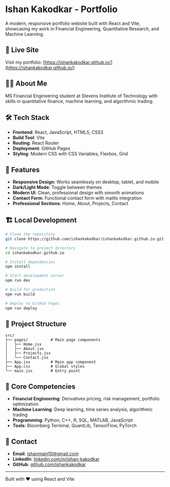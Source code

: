 # Ishan Kakodkar - Portfolio

A modern, responsive portfolio website built with React and Vite, showcasing my work in Financial Engineering, Quantitative Research, and Machine Learning.

## 🚀 Live Site

Visit my portfolio: [https://ishankakodkar.github.io/](https://ishankakodkar.github.io/)

## 👨‍💼 About Me

MS Financial Engineering student at Stevens Institute of Technology with skills in quantitative finance, machine learning, and algorithmic trading. 

## 🛠️ Tech Stack

- **Frontend**: React, JavaScript, HTML5, CSS3
- **Build Tool**: Vite
- **Routing**: React Router
- **Deployment**: GitHub Pages
- **Styling**: Modern CSS with CSS Variables, Flexbox, Grid

## 📱 Features

- **Responsive Design**: Works seamlessly on desktop, tablet, and mobile
- **Dark/Light Mode**: Toggle between themes
- **Modern UI**: Clean, professional design with smooth animations
- **Contact Form**: Functional contact form with mailto integration
- **Professional Sections**: Home, About, Projects, Contact

## 🏗️ Local Development

```bash
# Clone the repository
git clone https://github.com/ishankakodkar/ishankakodkar.github.io.git

# Navigate to project directory
cd ishankakodkar.github.io

# Install dependencies
npm install

# Start development server
npm run dev

# Build for production
npm run build

# Deploy to GitHub Pages
npm run deploy
```

## 📂 Project Structure

```
src/
├── pages/          # Main page components
│   ├── Home.jsx
│   ├── About.jsx
│   ├── Projects.jsx
│   └── Contact.jsx
├── App.jsx         # Main app component
├── App.css         # Global styles
└── main.jsx        # Entry point
```

## 🎯 Core Competencies

- **Financial Engineering**: Derivatives pricing, risk management, portfolio optimization
- **Machine Learning**: Deep learning, time series analysis, algorithmic trading
- **Programming**: Python, C++, R, SQL, MATLAB, JavaScript
- **Tools**: Bloomberg Terminal, QuantLib, TensorFlow, PyTorch

## 📧 Contact

- **Email**: ishanmain10@gmail.com
- **LinkedIn**: [linkedin.com/in/ishan-kakodkar](https://www.linkedin.com/in/ishan-kakodkar)
- **GitHub**: [github.com/ishankakodkar](https://github.com/ishankakodkar)

---

Built with ❤️ using React and Vite
